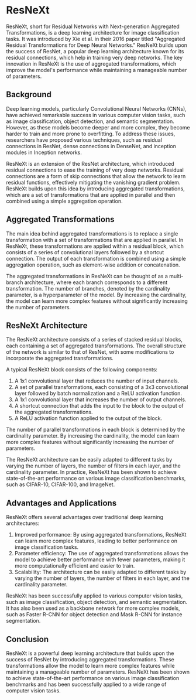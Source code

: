 # ResNeXt

ResNeXt, short for Residual Networks with Next-generation Aggregated Transformations, is a deep learning architecture for image classification tasks. It was introduced by Xie et al. in their 2016 paper titled "Aggregated Residual Transformations for Deep Neural Networks." ResNeXt builds upon the success of ResNet, a popular deep learning architecture known for its residual connections, which help in training very deep networks. The key innovation in ResNeXt is the use of aggregated transformations, which improve the model's performance while maintaining a manageable number of parameters.

## Background

Deep learning models, particularly Convolutional Neural Networks (CNNs), have achieved remarkable success in various computer vision tasks, such as image classification, object detection, and semantic segmentation. However, as these models become deeper and more complex, they become harder to train and more prone to overfitting. To address these issues, researchers have proposed various techniques, such as residual connections in ResNet, dense connections in DenseNet, and inception modules in Inception networks.

ResNeXt is an extension of the ResNet architecture, which introduced residual connections to ease the training of very deep networks. Residual connections are a form of skip connections that allow the network to learn residual functions, effectively mitigating the vanishing gradient problem. ResNeXt builds upon this idea by introducing aggregated transformations, which are a set of transformations that are applied in parallel and then combined using a simple aggregation operation.

## Aggregated Transformations

The main idea behind aggregated transformations is to replace a single transformation with a set of transformations that are applied in parallel. In ResNeXt, these transformations are applied within a residual block, which consists of a series of convolutional layers followed by a shortcut connection. The output of each transformation is combined using a simple aggregation operation, such as element-wise addition or concatenation.

The aggregated transformations in ResNeXt can be thought of as a multi-branch architecture, where each branch corresponds to a different transformation. The number of branches, denoted by the cardinality parameter, is a hyperparameter of the model. By increasing the cardinality, the model can learn more complex features without significantly increasing the number of parameters.

## ResNeXt Architecture

The ResNeXt architecture consists of a series of stacked residual blocks, each containing a set of aggregated transformations. The overall structure of the network is similar to that of ResNet, with some modifications to incorporate the aggregated transformations.

A typical ResNeXt block consists of the following components:

1. A 1x1 convolutional layer that reduces the number of input channels.
2. A set of parallel transformations, each consisting of a 3x3 convolutional layer followed by batch normalization and a ReLU activation function.
3. A 1x1 convolutional layer that increases the number of output channels.
4. A shortcut connection that adds the input to the block to the output of the aggregated transformations.
5. A ReLU activation function applied to the output of the block.

The number of parallel transformations in each block is determined by the cardinality parameter. By increasing the cardinality, the model can learn more complex features without significantly increasing the number of parameters.

The ResNeXt architecture can be easily adapted to different tasks by varying the number of layers, the number of filters in each layer, and the cardinality parameter. In practice, ResNeXt has been shown to achieve state-of-the-art performance on various image classification benchmarks, such as CIFAR-10, CIFAR-100, and ImageNet.

## Advantages and Applications

ResNeXt offers several advantages over traditional deep learning architectures:

1. Improved performance: By using aggregated transformations, ResNeXt can learn more complex features, leading to better performance on image classification tasks.
2. Parameter efficiency: The use of aggregated transformations allows the model to achieve better performance with fewer parameters, making it more computationally efficient and easier to train.
3. Scalability: The architecture can be easily adapted to different tasks by varying the number of layers, the number of filters in each layer, and the cardinality parameter.

ResNeXt has been successfully applied to various computer vision tasks, such as image classification, object detection, and semantic segmentation. It has also been used as a backbone network for more complex models, such as Faster R-CNN for object detection and Mask R-CNN for instance segmentation.

## Conclusion

ResNeXt is a powerful deep learning architecture that builds upon the success of ResNet by introducing aggregated transformations. These transformations allow the model to learn more complex features while maintaining a manageable number of parameters. ResNeXt has been shown to achieve state-of-the-art performance on various image classification benchmarks and has been successfully applied to a wide range of computer vision tasks.
